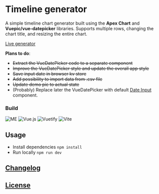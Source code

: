 # Timeline generator

A simple timeline chart generator built using the **Apex Chart** and **Vuepic/vue-datepicker** libraries. Supports multiple rows, changing the chart title, and resizing the entire chart.

[Live generator](https://gkalian.github.io/timeline-generator/)

**Plans to do**:

- ~~Extract the VueDatePicker code to a separate component~~
- ~~Improve the VueDatePicker style and update the overall app style~~
- ~~Save input date in browser kv store~~
- ~~Add possibility to import data from .csv file~~
- ~~Update demo pic to actual state~~
- (Probably) Replace later the VueDatePicker with default [Date Input](https://vuetifyjs.com/en/components/date-inputs/) component.

### Build 

![ME](https://img.shields.io/badge/by-gkalian-purple?style=for-the-badge&&logoColor=white)
![Vue.js](https://img.shields.io/badge/vuejs-%2335495e.svg?style=for-the-badge&logo=vuedotjs&logoColor=%234FC08D)
![Vuetify](https://img.shields.io/badge/Vuetify-1867C0?style=for-the-badge&logo=vuetify&logoColor=AEDDFF)
![Vite](https://img.shields.io/badge/vite-%23646CFF.svg?style=for-the-badge&logo=vite&logoColor=white)

## Usage

- Install dependencies `npm install`
- Run locally `npm run dev`

## [Changelog](./changelog.md)

## [License](./LICENSE)
